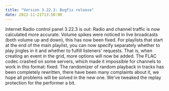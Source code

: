 ```yaml
---
title: "Version 3.22.3: Bugfix release"
date: 2022-11-21T13:50:08
---
```


Internet Radio control panel 3.22.3 is out: Radio and channel traffic is now calculated more accurate. Volume spikes were noticed in live broadcasts (both volume up and down), this has now been fixed. For playlists that start at the end of the main playlist, you can now specify separately whether to play jingles in it and whether to fulfill listeners' requests. That is, when creating an event in the grid, more options will now be added. The FLAC codec crashed on some servers, which made it impossible for channels to work in this format: fixed. The randomizer of random playback in tracks has been completely rewritten, there have been many complaints about it, we hope all problems will be solved in the new one. We've tweaked the replay protection for the performer a bit.